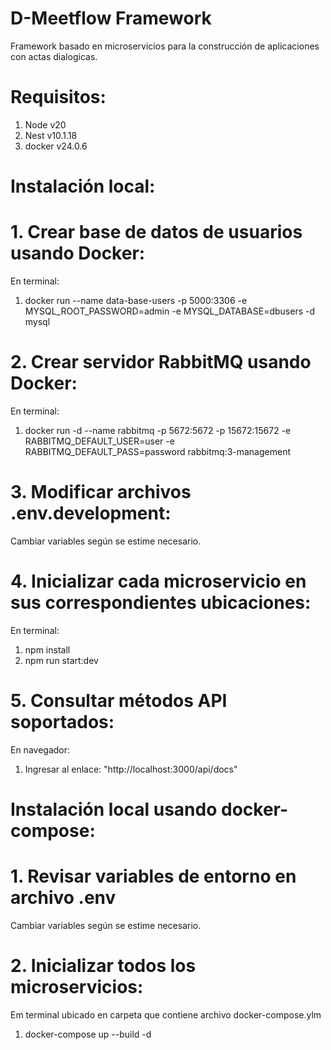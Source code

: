 # D-Meetflow Framework
Framework basado en microservicios para la construcción de aplicaciones con actas dialogicas.

# Requisitos:
1. Node v20
2. Nest v10.1.18
3. docker v24.0.6

# Instalación local:

# 1. Crear base de datos de usuarios usando Docker:
En terminal:
1. docker run --name data-base-users -p 5000:3306 -e MYSQL_ROOT_PASSWORD=admin -e MYSQL_DATABASE=dbusers -d mysql

# 2. Crear servidor RabbitMQ usando Docker:
En terminal:
1. docker run -d --name rabbitmq -p 5672:5672 -p 15672:15672 -e RABBITMQ_DEFAULT_USER=user -e RABBITMQ_DEFAULT_PASS=password rabbitmq:3-management

# 3. Modificar archivos .env.development:
Cambiar variables según se estime necesario.

# 4. Inicializar cada microservicio en sus correspondientes ubicaciones:
En terminal:
1. npm install
2. npm run start:dev

# 5. Consultar métodos API soportados:
En navegador:
1. Ingresar al enlace: "http://localhost:3000/api/docs"

# Instalación local usando docker-compose:

# 1. Revisar variables de entorno en archivo .env
Cambiar variables según se estime necesario.

# 2. Inicializar todos los microservicios:
Em terminal ubicado en carpeta que contiene archivo docker-compose.ylm
1. docker-compose up --build -d


